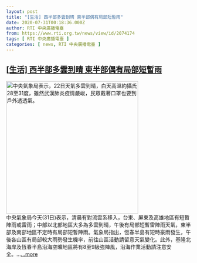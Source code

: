 ```yaml
---
layout: post
title: "[生活] 西半部多雲到晴 東半部偶有局部短暫雨"
date: 2020-07-31T00:18:36.000Z
author: RTI 中央廣播電臺
from: https://www.rti.org.tw/news/view/id/2074174
tags: [ RTI 中央廣播電臺 ]
categories: [ news, RTI 中央廣播電臺 ]
---
```

<!--1596154716000-->
[[生活] 西半部多雲到晴 東半部偶有局部短暫雨](https://www.rti.org.tw/news/view/id/2074174)
------

<div>
<img src="https://static.rti.org.tw/assets/thumbnails/2020/03/22/20200322000080M.jpg" width="360" alt="中央氣象局表示，22日天氣多雲到晴，白天高溫約攝氏28至31度，雖然武漢肺炎疫情嚴峻，民眾戴著口罩也要到戶外透透氣。" title="中央氣象局表示，22日天氣多雲到晴，白天高溫約攝氏28至31度，雖然武漢肺炎疫情嚴峻，民眾戴著口罩也要到戶外透透氣。"><br>中央氣象局今天(31日)表示，清晨有對流雲系移入，台東、屏東及高雄地區有短暫陣雨或雷雨；中部以北部地區大多為多雲到晴，午後有局部短暫雷陣雨天氣，東半部及南部地區不定時有局部短暫陣雨。氣象局指出，恆春半島有短時豪雨發生，午後各山區有局部較大雨勢發生機率，前往山區活動請留意天氣變化。此外，基隆北海岸及恆春半島沿海空曠地區將有8至9級強陣風，沿海作業活動請注意安全。...<a target="_blank" href="https://www.rti.org.tw/news/view/id/2074174">...more</a>
</div>
